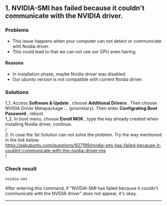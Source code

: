 ## 1. NVIDIA-SMI has failed because it couldn't communicate with the NVIDIA driver.
### Problems
- This issue happens when your computer can not detect or communicate with Nvidia driver.
- This could lead to that we can not use our GPU even having.
#### Reasons
- In installation phase, maybe Nvidia driver was disabled.
- Our ubuntu version is not compatible with current Nvidia driver.
### Solutions
1_1. Access <strong> Software & Update </strong>, choose <strong> Additional Drivers </strong>. Then choose NVIDIA Driver Metapackage ... (priorietary). Then enter <strong> Configrating Boot Password </strong>, reboot.   
1_2. In boot menu, choose <strong> Enroll MOK </strong>, type the key already created when installing Nvidia driver, continue.   
/   
2. In case the 1st Solution can not solve the problem. Try the way mentioned in the link below.   
https://askubuntu.com/questions/927199/nvidia-smi-has-failed-because-it-couldnt-communicate-with-the-nvidia-driver-ma  
/   
### Check result
```
nvidia-smi
```
After entering this command, if "NVIDIA-SMI has failed because it couldn't communicate with the NVIDIA driver" does not appear, it's okay.

---------------
